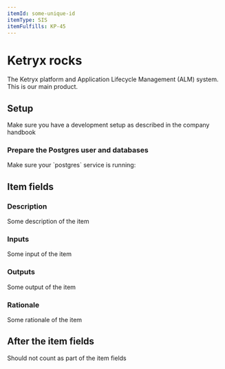 ```yaml
---
itemId: some-unique-id
itemType: SIS
itemFulfills: KP-45
---
```


# Ketryx **rocks**

The Ketryx platform and Application Lifecycle Management (ALM) system. This is our main product.

## Setup

Make sure you have a development setup as described in the company handbook

### Prepare the Postgres user and databases

Make sure your \`postgres\` service is running:

## Item fields

### Description
Some description of the item

### Inputs
Some input of the item

### Outputs
Some output of the item

### Rationale
Some rationale of the item

## After the item fields
Should not count as part of the item fields
